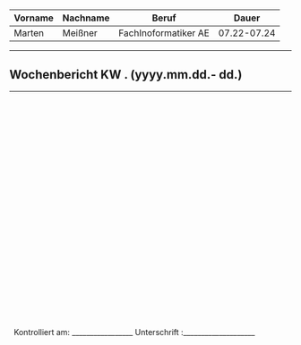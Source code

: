 #

| Vorname | Nachname | Beruf | Dauer |
|---|---|---|---|
|Marten| Meißner|FachInoformatiker AE|07.22-07.24|
---

## Wochenbericht KW .  (yyyy.mm.dd.- dd.)

---

&nbsp;
\
\
\
\
\
\
\
\
\
\
\
\
\
\
\
\
\
\
\
\
\
\
\
\
&nbsp;
Kontrolliert am: _________________ Unterschrift  :____________________
